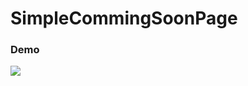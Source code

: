 # SimpleCommingSoonPage

### **Demo**

<img src="https://user-images.githubusercontent.com/22322246/85037028-e3e68400-b195-11ea-8538-1c6b5be60d5c.PNG" >
